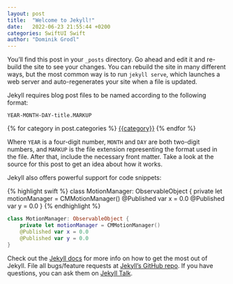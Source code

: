```yaml
---
layout: post
title:  "Welcome to Jekyll!"
date:   2022-06-23 21:55:44 +0200
categories: SwiftUI Swift
author: "Dominik Grodl"
---
```

You’ll find this post in your `_posts` directory. Go ahead and edit it and re-build the site to see your changes. You can rebuild the site in many different ways, but the most common way is to run `jekyll serve`, which launches a web server and auto-regenerates your site when a file is updated.

Jekyll requires blog post files to be named according to the following format:

`YEAR-MONTH-DAY-title.MARKUP`

{% for category in post.categories %}
  <a href="{{site.baseurl}}/categories/#{{category|slugize}}">{{category}}</a>
{% endfor %}

Where `YEAR` is a four-digit number, `MONTH` and `DAY` are both two-digit numbers, and `MARKUP` is the file extension representing the format used in the file. After that, include the necessary front matter. Take a look at the source for this post to get an idea about how it works.

Jekyll also offers powerful support for code snippets:

{% highlight swift %}
class MotionManager: ObservableObject {
    private let motionManager = CMMotionManager()
    @Published var x = 0.0
    @Published var y = 0.0
}
{% endhighlight %}

~~~ swift
class MotionManager: ObservableObject {
    private let motionManager = CMMotionManager()
    @Published var x = 0.0
    @Published var y = 0.0
}
~~~

Check out the [Jekyll docs][jekyll-docs] for more info on how to get the most out of Jekyll. File all bugs/feature requests at [Jekyll’s GitHub repo][jekyll-gh]. If you have questions, you can ask them on [Jekyll Talk][jekyll-talk].

[jekyll-docs]: https://jekyllrb.com/docs/home
[jekyll-gh]:   https://github.com/jekyll/jekyll
[jekyll-talk]: https://talk.jekyllrb.com/
